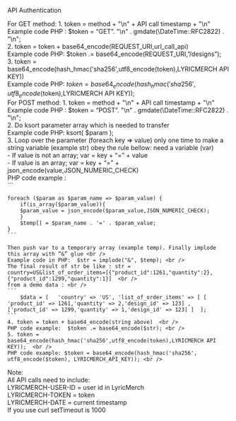 API Authentication

For GET method:
	1. token = method + "\n" + API call timestamp + "\n"  <br />
	Example code PHP : $token =  “GET”. "\n" . gmdate(\DateTime::RFC2822) . "\n"; <br />
	2. token = token + base64_encode(REQUEST_URI,url_call_api) <br />
	Example code PHP: $token .= base64_encode(REQUEST_URI,”/designs”); <br />
	3. token = base64_encode(hash_hmac('sha256',utf8_encode(token),LYRICMERCH API KEY))  <br />
	Example code PHP: $token = base64_encode(hash_hmac('sha256',utf8_encode($token),LYRICMERCH API KEY)); <br />
For POST method:
	1. token = method + "\n" + API call timestamp + "\n"  <br />
	Example code PHP : $token =  “POST”. "\n" . gmdate(\DateTime::RFC2822) . "\n"; <br />
	2. Do ksort parameter array which is needed to transfer <br />
	Example code PHP: ksort( $param ); <br />
	3. Loop over the parameter (foreach key => value) only one time to make a string variable (example str) obey the rule bellow: 
	    need a variable (var) <br />
		- If value is not an array; var =  key + “=” + value  <br /> 
		- If value is an array; var =  key + “=” + json_encode(value,JSON_NUMERIC_CHECK) <br />
	PHP code example :   <br />
	```

	foreach ($param as $param_name => $param_value) {
	    if(is_array($param_value)){
		$param_value = json_encode($param_value,JSON_NUMERIC_CHECK);
	    }
	    $temp[] = $param_name . '=' . $param_value;
	}
	```

	Then push var to a temporary array (example temp). Finally implode this array with “&” glue <br />
	Example code in PHP:  $str = implode("&", $temp); <br />
	The final result of str be like : str = country=US&list_of_order_items=[{"product_id":1261,"quantity":2},{"product_id":1299,"quantity":1}]  <br />
	from a demo data : <br />
	```
		$data = [	'country' => 'US', 'list_of_order_items' => [ [ 'product_id' => 1261,'quantity' => 2,'design_id' => 123] , ['product_id' => 1299,'quantity' => 1,'design_id' => 123] ]  ]; 
	``` 
	4. token = token + base64_encode(string above)  <br />
	PHP code example:  $token .= base64_encode($str); <br />
	5. token = base64_encode(hash_hmac('sha256',utf8_encode(token),LYRICMERCH API KEY));  <br />
	PHP code example: $token = base64_encode(hash_hmac('sha256', utf8_encode($token), LYRICMERCH_API_KEY)); <br />

Note:  <br />
All API calls need to include: <br />
LYRICMERCH-USER-ID = user id in LyricMerch  <br />
LYRICMERCH-TOKEN = token  <br />
LYRICMERCH-DATE = current timestamp  <br />
If you use curl setTimeout is 1000  
